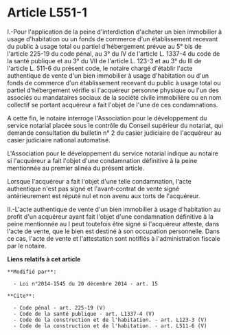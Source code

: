 # Article L551-1

I.-Pour l'application de la peine d'interdiction d'acheter un bien immobilier à usage d'habitation ou un fonds de commerce
d'un établissement recevant du public à usage total ou partiel d'hébergement prévue au 5° bis de l'article 225-19 du code
pénal, au 3° du IV de l'article L. 1337-4 du code de la santé publique et au 3° du VII de l'article L. 123-3 et au 3° du III
de l'article L. 511-6 du présent code, le notaire chargé d'établir l'acte authentique de vente d'un bien immobilier à usage
d'habitation ou d'un fonds de commerce d'un établissement recevant du public à usage total ou partiel d'hébergement vérifie
si l'acquéreur personne physique ou l'un des associés ou mandataires sociaux de la société civile immobilière ou en nom
collectif se portant acquéreur a fait l'objet de l'une de ces condamnations. 

A cette fin, le notaire interroge l'Association pour le développement du service notarial placée sous le contrôle du Conseil
supérieur du notariat, qui demande consultation du bulletin n° 2 du casier judiciaire de l'acquéreur au casier judiciaire
national automatisé. 

L'Association pour le développement du service notarial indique au notaire si l'acquéreur a fait l'objet d'une condamnation
définitive à la peine mentionnée au premier alinéa du présent article. 

Lorsque l'acquéreur a fait l'objet d'une telle condamnation, l'acte authentique n'est pas signé et l'avant-contrat de vente
signé antérieurement est réputé nul et non avenu aux torts de l'acquéreur. 

II.-L'acte authentique de vente d'un bien immobilier à usage d'habitation au profit d'un acquéreur ayant fait l'objet d'une
condamnation définitive à la peine mentionnée au I peut toutefois être signé si l'acquéreur atteste, dans l'acte de vente,
que le bien est destiné à son occupation personnelle. Dans ce cas, l'acte de vente et l'attestation sont notifiés à
l'administration fiscale par le notaire.

**Liens relatifs à cet article**

	**Modifié par**:

	  - Loi n°2014-1545 du 20 décembre 2014 - art. 15

	**Cite**:

	  - Code pénal - art. 225-19 (V)
	  - Code de la santé publique - art. L1337-4 (V)
	  - Code de la construction et de l'habitation. - art. L123-3 (V)
	  - Code de la construction et de l'habitation. - art. L511-6 (V)
